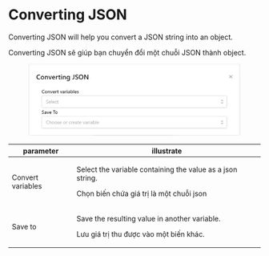 # Converting JSON

Converting JSON will help you convert a JSON string into an object.

Converting JSON sẽ giúp bạn chuyển đổi một chuỗi JSON thành object.

<figure><img src="../../../../.gitbook/assets/Converting JSON.jpg" alt=""><figcaption></figcaption></figure>

| parameter         | illustrate                                                                                                       |
| ----------------- | ---------------------------------------------------------------------------------------------------------------- |
| Convert variables | <p>Select the variable containing the value as a json string.</p><p>Chọn biến chứa giá trị là một chuỗi json</p> |
| Save to           | <p>Save the resulting value in another variable.</p><p>Lưu giá trị thu được vào một biến khác.</p>               |
